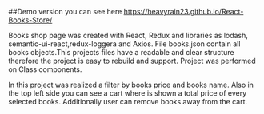 
##Demo version you can see here https://heavyrain23.github.io/React-Books-Store/

Books shop page was created with React, Redux and libraries as lodash, semantic-ui-react,redux-loggera and Axios.
File books.json contain all books objects.This projects files have a readable and clear structure therefore the 
project is easy to rebuild and support. Project was performed  on Class components.

In this project was realized a filter by books price and books name. Also in the top left side you can see a 
cart where is shown a total price of every selected books. Additionally user can remove books away from the cart.



